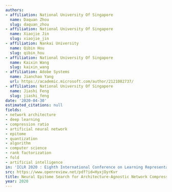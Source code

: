 ```yaml
---
authors:
- affiliation: National University Of Singapore
  name: Daquan Zhou
  slug: daquan_zhou
- affiliation: National University Of Singapore
  name: Xiaojie Jin
  slug: xiaojie_jin
- affiliation: Nankai University
  name: Qibin Hou
  slug: qibin_hou
- affiliation: National University Of Singapore
  name: Kaixin Wang
  slug: kaixin_wang
- affiliation: Adobe Systems
  name: Jianchao Yang
  url: https://academic.microsoft.com/author/2121082737/
- affiliation: National University Of Singapore
  name: Jiashi Feng
  slug: jiashi_feng
date: '2020-04-30'
estimated_citations: null
fields:
- network architecture
- deep learning
- compression ratio
- artificial neural network
- epitome
- quantization
- algorithm
- computer science
- rank factorization
- fold
- artificial intelligence
in: 'ICLR 2020 : Eighth International Conference on Learning Representations'
src: https://www.openreview.net/pdf?id=HyxjOyrKvr
title: Neural Epitome Search for Architecture-Agnostic Network Compression
year: 2020
---
```

